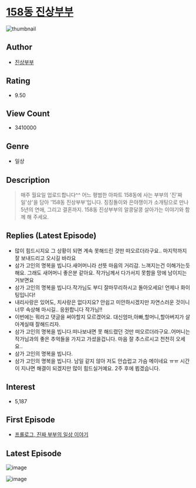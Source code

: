 # [158동 진상부부](https://comic.naver.com/bestChallenge/list?titleId=726814)
![thumbnail](https://image-comic.pstatic.net/user_contents_data/challenge_comic/2023/03/06/324739/upload_3546692893411599206_480x623.jpeg)

## Author
- [진상부부](https://comic.naver.com/artistTitle?id=324739)

## Rating
- 9.50

## View Count
- 3410000

## Genre
- 일상

## Description
> 매주 월요일 업로드합니다^^ 어느 평범한 아파트 158동에 사는 부부의 '진'짜 일'상'을 담아 '158동 진상부부'입니다. 징징돌이와 은야쟁이가 소개팅으로 만나 5년의 연애, 그리고 결혼까지. 158동 진상부부의 알콩달콩 살아가는 이야기와 함께 해 주세요.

## Replies (Latest Episode)
- 많이 힘드시지요 그 상황이 되면 계속 못해드린 것만 떠오르더라구요.. 마지막까지 잘 보내드리고 오시길 바라요
- 삼가 고인의 명복을 빕니다.새어머니라 선뜻 마음의 거리감. 느껴지는건 이해가는듯해요. 그래도 새어머니 좋은분 같아요. 작가님께서 다가서지 못함을 망에 남이지는거보면요
- 삼가 고인의 명복을 빕니다.작가님도 부디 잘마무리하시고 돌아오세요! 언제나 화이팅입니다!
- 내리사랑은 있어도, 치사랑은 없다지요? 안쉽고 미안하시겠지만 자연스러운 것이니 너무 속상해 마시길.. 응원합니다 작가님!!
- 이번에는 뭐라고 댓글을 써야할지 모르겠어요. 대신엄마,아빠,할머니,할아버지가 살아계실때 잘해드리자.
- 삼가 고인의 명복을 빕니다.떠나보내면 못 해드렸던 것만 떠오르더라구요..어머니는 작가님과의 좋은 추억들을 가지고 가셨을겁니다. 마음 잘 추스르시고 천천히 오세요..
- 삼가 고인의 명복을 빕니다.
- 삼가 고인의 명복을 빕니다. 남일 같지 않아 저도 안습럽고 가슴 메이네요 ㅠㅠ 시간이 지나면 해결이 되겠지만 많이 힘드실거예요. 2주 후에 뵙겠습니다.

## Interest
- 5,187

## First Episode
- [프롤로그, 진짜 부부의 일상 이야기](https://comic.naver.com/bestChallenge/detail?titleId=726814&no=1)

## Latest Episode
![image](https://image-comic.pstatic.net/user_contents_data/challenge_comic/2023/05/14/324739/upload_4121469190378238818.jpeg)

![image](https://image-comic.pstatic.net/user_contents_data/challenge_comic/2023/05/14/324739/upload_4122544520470881335.jpeg)
